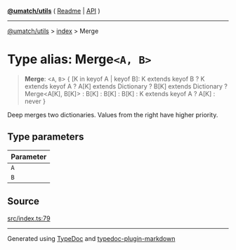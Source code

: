 [**@umatch/utils**](../../README.md) ( [Readme](../../README.md) \| [API](../../API.md) )

---

[@umatch/utils](../../API.md) > [index](../README.md) > Merge

# Type alias: Merge`<A, B>`

> **Merge**: \<`A`, `B`\> \{ [K in keyof A \| keyof B]: K extends keyof B ? K extends keyof A ? A[K] extends Dictionary ? B[K] extends Dictionary ? Merge\<A[K], B[K]\> : B[K] : B[K] : B[K] : K extends keyof A ? A[K] : never }

Deep merges two dictionaries. Values from the right have higher priority.

## Type parameters

| Parameter |
| :-------- |
| `A`       |
| `B`       |

## Source

[src/index.ts:79](https://github.com/umatch-oficial/utils/blob/1dcf13d/src/index.ts#L79)

---

Generated using [TypeDoc](https://typedoc.org/) and [typedoc-plugin-markdown](https://www.npmjs.com/package/typedoc-plugin-markdown)
